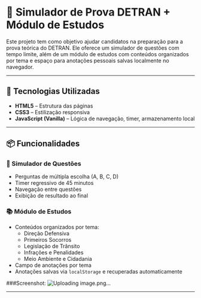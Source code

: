 # 🚗 Simulador de Prova DETRAN + Módulo de Estudos

Este projeto tem como objetivo ajudar candidatos na preparação para a prova teórica do DETRAN. Ele oferece um simulador de questões com tempo limite, além de um módulo de estudos com conteúdos organizados por tema e espaço para anotações pessoais salvas localmente no navegador.

---

## 🧰 Tecnologias Utilizadas

- **HTML5** – Estrutura das páginas
- **CSS3** – Estilização responsiva
- **JavaScript (Vanilla)** – Lógica de navegação, timer, armazenamento local

---

## 📦 Funcionalidades

### 📝 Simulador de Questões

- Perguntas de múltipla escolha (A, B, C, D)
- Timer regressivo de 45 minutos
- Navegação entre questões
- Exibição de resultado ao final

### 📚 Módulo de Estudos

- Conteúdos organizados por tema:
  - Direção Defensiva
  - Primeiros Socorros
  - Legislação de Trânsito
  - Infrações e Penalidades
  - Meio Ambiente e Cidadania
- Campo de anotações por tema
- Anotações salvas via `localStorage` e recuperadas automaticamente


###Screenshot:
  ![Uploading image.png…]()


---




